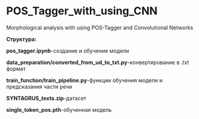 # POS_Tagger_with_using_CNN

Morphological analysis with using POS-Tagger and Convolutional Networks


**Структура:**

**pos_tagger.ipynb**-создание и обучение модели

**data_preparation/converted_from_ud_to_txt.py**-конвертирование в .txt формат

**train_function/train_pipeline.py**-функции обучения модели и предсказания части речи

**SYNTAGRUS_texts.zip**-датасет

**single_token_pos.pth**-обученная модель
